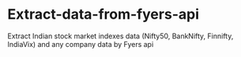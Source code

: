 # Extract-data-from-fyers-api
Extract Indian stock market indexes data (Nifty50, BankNifty, Finnifty, IndiaVix) and any company data by Fyers api
